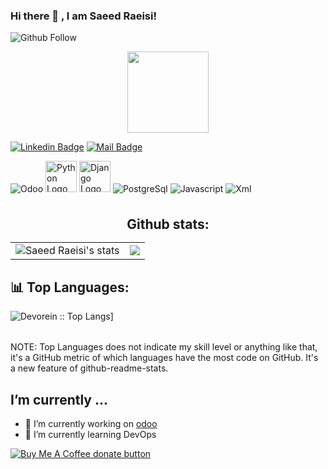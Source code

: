 ### Hi there 👋 , I am Saeed Raeisi!

![Github Follow](https://img.shields.io/github/followers/saeed-raeisi?style=social)

<p align="center">
<img align="center" src="https://media.giphy.com/media/1fhj2FW0661V3Nb2Me/giphy.gif" width="130">
<br>

[![Linkedin Badge](https://img.shields.io/badge/LinkedIn-0077B5?style=for-the-badge&logo=linkedin&logoColor=white)](https://www.linkedin.com/in/saeed-raeisi-740886177) 
[![Mail Badge](https://img.shields.io/badge/Gmail-D14836?style=for-the-badge&logo=gmail&logoColor=white)](mailto:saeed.raesi2020@gmail.com)

<img alt="Odoo" src="https://user-images.githubusercontent.com/38601142/224508367-1e81b749-1fe4-49f2-b681-702460f545be.png" /> <img src="https://skillicons.dev/icons?i=python" alt="Python Logo" width="50" height="50"/> <img src="https://skillicons.dev/icons?i=django" alt="Django Logo" width="50" height="50"/>
<img alt="PostgreSql" src="https://img.icons8.com/color/48/000000/postgreesql.png" /> 
<img alt="Javascript" src="https://img.icons8.com/color/50/000000/javascript.png" />
<img alt="Xml" src="https://img.icons8.com/color/50/000000/xml.png" />

<br/>
<h2 align="center" style="margin: 5px 10px;">Github stats:</h2> 

|                                                                                                           |                                                                                      |
| --------------------------------------------------------------------------------------------------------- | ------------------------------------------------------------------------------------ |
| ![Saeed Raeisi's stats](https://github-readme-stats.vercel.app/api?username=saeed-raeisi&count_private=true&show_icons=true&theme=material-palenight) | [![](https://github-readme-streak-stats.herokuapp.com/?user=saeed-raeisi&theme=material-palenight)](https://github.com/saeed-raeisi) |


<table>
  <h2>📊 Top Languages: </h2>
    <tr>
    <img alt="Devorein :: Top Langs]" src="https://github-readme-stats.vercel.app/api/top-langs/?username=saeed-raeisi&langs_count=10&theme=merko&layout=compact&hide=html">
    </tr>
</table>
    NOTE: Top Languages does not indicate my skill level or anything like that, it's a GitHub metric of which languages have the most code on GitHub. It's a new feature of github-readme-stats.
</p>

## I’m currently ...

- 🔭 I’m currently working on [odoo](https://github.com/odoo/odoo)
- 🌱 I’m currently learning DevOps

<span class="badge-buymeacoffee">
<a href="https://ko-fi.com/saeed_raeisi" title="Donate to this project using Buy Me A Coffee"><img src="https://img.shields.io/badge/buy%20me%20a%20coffee-donate-yellow.svg" alt="Buy Me A Coffee donate button" /></a>
</span>

